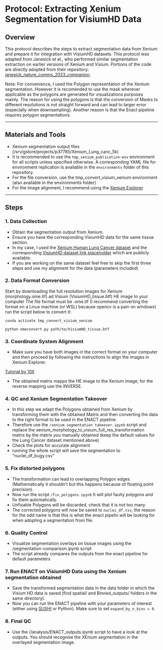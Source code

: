 # Protocol: Extracting Xenium Segmentation for VisiumHD Data

## Overview
This protocol describes the steps to extract segmentation data from Xenium and prepare it for integration with VisiumHD datasets.
This protocol was adapted from Janesick et al., who performed similar segmentation extraction on earlier versions of Xenium and Visium. Portions of the code are directly adopted from their repository: [janesick_nature_comms_2023_companion](https://github.com/10XGenomics/janesick_nature_comms_2023_companion/tree/main).

Note: For convenience, I used the Polygon representation of the Xenium segmentation. However it is recomended to use the mask wherever applicable as the polygons are generated for visualizations purposes mainly. The reason for using the polygons is that the conversion of Masks to different resolutions is not straight forward and can lead to larger error (especially when downsampling). Another reason is that the Enact pipeline requires polygon segmentations.

---

## Materials and Tools

- Xenium segmentation output files (/srv/gstore/projects/p37785/Xenium_Lung_canc_5k)
- It is recommended to use the `tmp_xenium_publication-env` environment for all scripts unless specified otherwise. A corresponding YAML file for environment replication is available in the `environments` folder of this repository.
- For the file conversion, use the tmp_convert_visium_xenium environment (also available in the environments folder)
- For the image alignment, I recommend using the [Xenium Explorer](https://www.10xgenomics.com/support/software/xenium-explorer/downloads)
---

## Steps

### 1. Data Collection

- Obtain the segmentation output from Xenium.
- Ensure you have the corresponding VisiumHD data for the same tissue section.
- In my case, I used the [Xenium Human Lung Cancer dataset](https://www.10xgenomics.com/datasets/xenium-human-lung-cancer-post-xenium-technote) and the corresponding [VisiumHD dataset link placeholder](https://www.10xgenomics.com/datasets/visium-hd-cytassist-gene-expression-human-lung-cancer-post-xenium-expt) which are publicly available.
 - If you are working on the same dataset feel free to skip the first three steps and use my alignment for the data (parameters included)

### 2. Data Format Conversion

Start by downloading the full resolution images for Xenium (morphology.ome.tif) ad Visium (VisiumHD_tissue.btf) HE image to your computer
The file format must be .ome.tif (I recommend converting the format on a Linux machine (or WSL) because opencv is a pain on windows) run the script below to convert it:

```
conda activate tmp_convert_visium_xenium

python omeconvert.py path/to/VisiumHD_tissue.btf

```


### 3. Coordinate System Alignment

- Make sure you have both images in the correct format on your computer and then proceed by following the instructions to align the images in Xenium Explorer.

[Tutorial by 10X](https://www.10xgenomics.com/support/software/xenium-explorer/latest/tutorials/xe-image-alignment)

- The obtained matrix mapps the HE image to the Xenium image, for the reverse mapping use the INVERSE.
### 4. QC and Xenium Segmentation Takeover
- In this step we adapt the Polygons obtained from Xenium by transforming them with the obtained Matrix and then converting the data to the right format to be used in the ENACT pipeline.
- Therefore use the `/xenium segmentation takeover.ipynb` script and replace the xenium_morphology_to_visium_full_res_transformation matrix by the matrix you manually obtained (keep the default values for the Lung Cancer dataset mentioned above)
- Check the plots for accurate alignment
- running the whole script will save the segmentation to "nuclei_df_bugy.csv"


### 5. Fix distorted polygons
- The transformation can lead to overlapping Polygon edges (Mathematically it shouldn't but this happens because of floating point precision).
- Now run the script `/fix_polygons.ipynb` It will plot faulty polygons and fix them automatically.
- Unfixable Polygons will be discarded, check that it is not too many
- The corrected polygons will now be saved to `nuclei_df.csv`, the reason for the odd name is that this is what the enact pipelin will be looking for  when adopting a segmentation from file.

### 6. Quality Control

- Visualize segmentation overlays on tissue images using the /segmentation-comparison.ipynb script
- The script already compares the outputs from the enact pipeline for default parameters

### 7. Run ENACT on VisiumHD Data using the Xenium segmentation obtained

- Save the transformed segmentation data in the data folder in which the Visium HD data is saved (find spatial/ and Binned_outputs/ folders in the same directory).
- Now you can run the ENACT pipeline with your parameters of interest (either using [SUSHI](https://fgcz-sushi.uzh.ch/) or Python). Make sure to set `expand_by_n_bins = 0`.

### 8. Final QC

- Use the //analysis/ENACT_outputs.ipynb script to have a look at the outputs. You should recognise the XEnium segmentation in the overlayed segmentation image.
